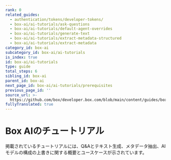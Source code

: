 ```yaml
---
rank: 0
related_guides:
  - authentication/tokens/developer-tokens/
  - box-ai/ai-tutorials/ask-questions
  - box-ai/ai-tutorials/default-agent-overrides
  - box-ai/ai-tutorials/generate-text
  - box-ai/ai-tutorials/extract-metadata-structured
  - box-ai/ai-tutorials/extract-metadata
category_id: box-ai
subcategory_id: box-ai/ai-tutorials
is_index: true
id: box-ai/ai-tutorials
type: guide
total_steps: 6
sibling_id: box-ai
parent_id: box-ai
next_page_id: box-ai/ai-tutorials/prerequisites
previous_page_id: ''
source_url: >-
  https://github.com/box/developer.box.com/blob/main/content/guides/box-ai/ai-tutorials/index.md
fullyTranslated: true
---
```

# Box AIのチュートリアル

掲載されているチュートリアルには、Q&Aとテキスト生成、メタデータ抽出、AIモデルの構成の上書きに関する概要とユースケースが示されています。
